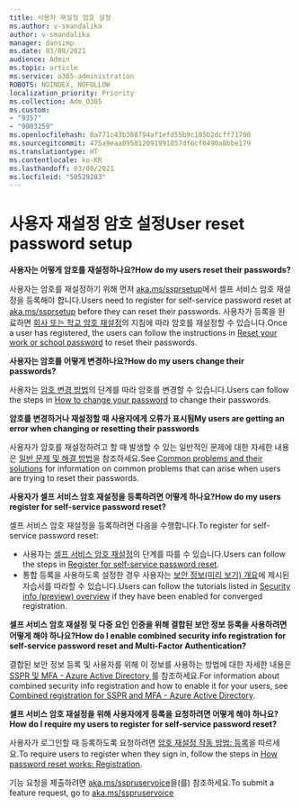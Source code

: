 ```yaml
---
title: 사용자 재설정 암호 설정
ms.author: v-smandalika
author: v-smandalika
manager: dansimp
ms.date: 03/08/2021
audience: Admin
ms.topic: article
ms.service: o365-administration
ROBOTS: NOINDEX, NOFOLLOW
localization_priority: Priority
ms.collection: Adm_O365
ms.custom:
- "9357"
- "9003259"
ms.openlocfilehash: 0a771c43b308794af1efd55b9c185b2dcff71700
ms.sourcegitcommit: 475a9eaa095812091991857df6cf6490a8bbe179
ms.translationtype: HT
ms.contentlocale: ko-KR
ms.lasthandoff: 03/08/2021
ms.locfileid: "50529283"
---
```

# <a name="user-reset-password-setup"></a><span data-ttu-id="01f36-102">사용자 재설정 암호 설정</span><span class="sxs-lookup"><span data-stu-id="01f36-102">User reset password setup</span></span>

<span data-ttu-id="01f36-103">**사용자는 어떻게 암호를 재설정하나요?**</span><span class="sxs-lookup"><span data-stu-id="01f36-103">**How do my users reset their passwords?**</span></span>

<span data-ttu-id="01f36-104">사용자는 암호를 재설정하기 위해 먼저 [aka.ms/ssprsetup](https://mysignins.microsoft.com/security-info)에서 셀프 서비스 암호 재설정을 등록해야 합니다.</span><span class="sxs-lookup"><span data-stu-id="01f36-104">Users need to register for self-service password reset at [aka.ms/ssprsetup](https://mysignins.microsoft.com/security-info) before they can reset their passwords.</span></span> <span data-ttu-id="01f36-105">사용자가 등록을 완료하면 [회사 또는 학교 암호 재설정](https://docs.microsoft.com/azure/active-directory/user-help/active-directory-passwords-update-your-own-password)의 지침에 따라 암호를 재설정할 수 있습니다.</span><span class="sxs-lookup"><span data-stu-id="01f36-105">Once a user has registered, the users can follow the instructions in [Reset your work or school password](https://docs.microsoft.com/azure/active-directory/user-help/active-directory-passwords-update-your-own-password) to reset their passwords.</span></span>

<span data-ttu-id="01f36-106">**사용자는 암호를 어떻게 변경하나요?**</span><span class="sxs-lookup"><span data-stu-id="01f36-106">**How do my users change their passwords?**</span></span>

<span data-ttu-id="01f36-107">사용자는 [암호 변경 방법](https://docs.microsoft.com/azure/active-directory/user-help/active-directory-passwords-update-your-own-password)의 단계를 따라 암호를 변경할 수 있습니다.</span><span class="sxs-lookup"><span data-stu-id="01f36-107">Users can follow the steps in [How to change your password](https://docs.microsoft.com/azure/active-directory/user-help/active-directory-passwords-update-your-own-password) to change their passwords.</span></span>

<span data-ttu-id="01f36-108">**암호를 변경하거나 재설정할 때 사용자에게 오류가 표시됨**</span><span class="sxs-lookup"><span data-stu-id="01f36-108">**My users are getting an error when changing or resetting their passwords**</span></span>

<span data-ttu-id="01f36-109">사용자가 암호를 재설정하려고 할 때 발생할 수 있는 일반적인 문제에 대한 자세한 내용은 [일반 문제 및 해결 방법](https://docs.microsoft.com/azure/active-directory/user-help/active-directory-passwords-update-your-own-password)을 참조하세요.</span><span class="sxs-lookup"><span data-stu-id="01f36-109">See [Common problems and their solutions](https://docs.microsoft.com/azure/active-directory/user-help/active-directory-passwords-update-your-own-password) for information on common problems that can arise when users are trying to reset their passwords.</span></span>

<span data-ttu-id="01f36-110">**사용자가 셀프 서비스 암호 재설정을 등록하려면 어떻게 하나요?**</span><span class="sxs-lookup"><span data-stu-id="01f36-110">**How do my users register for self-service password reset?**</span></span>

<span data-ttu-id="01f36-111">셀프 서비스 암호 재설정을 등록하려면 다음을 수행합니다.</span><span class="sxs-lookup"><span data-stu-id="01f36-111">To register for self-service password reset:</span></span>

- <span data-ttu-id="01f36-112">사용자는 [셀프 서비스 암호 재설정](https://docs.microsoft.com/azure/active-directory/user-help/active-directory-passwords-reset-register)의 단계를 따를 수 있습니다.</span><span class="sxs-lookup"><span data-stu-id="01f36-112">Users can follow the steps in [Register for self-service password reset](https://docs.microsoft.com/azure/active-directory/user-help/active-directory-passwords-reset-register).</span></span>
- <span data-ttu-id="01f36-113">통합 등록을 사용하도록 설정한 경우 사용자는 [보안 정보(미리 보기) 개요](https://docs.microsoft.com/azure/active-directory/user-help/security-info-setup-signin)에 제시된 자습서를 따라할 수 있습니다.</span><span class="sxs-lookup"><span data-stu-id="01f36-113">Users can follow the tutorials listed in [Security info (preview) overview](https://docs.microsoft.com/azure/active-directory/user-help/security-info-setup-signin) if they have been enabled for converged registration.</span></span>

<span data-ttu-id="01f36-114">**셀프 서비스 암호 재설정 및 다중 요인 인증을 위해 결합된 보안 정보 등록을 사용하려면 어떻게 해야 하나요?**</span><span class="sxs-lookup"><span data-stu-id="01f36-114">**How do I enable combined security info registration for self-service password reset and Multi-Factor Authentication?**</span></span>

<span data-ttu-id="01f36-115">결합된 보안 정보 등록 및 사용자를 위해 이 정보를 사용하는 방법에 대한 자세한 내용은 [SSPR 및 MFA - Azure Active Directory ](https://docs.microsoft.com/azure/active-directory/authentication/concept-registration-mfa-sspr-combined)를 참조하세요.</span><span class="sxs-lookup"><span data-stu-id="01f36-115">For information about combined security info registration and how to enable it for your users, see [Combined registration for SSPR and MFA - Azure Active Directory](https://docs.microsoft.com/azure/active-directory/authentication/concept-registration-mfa-sspr-combined).</span></span>

<span data-ttu-id="01f36-116">**셀프 서비스 암호 재설정을 위해 사용자에게 등록을 요청하려면 어떻게 해야 하나요?**</span><span class="sxs-lookup"><span data-stu-id="01f36-116">**How do I require my users to register for self-service password reset?**</span></span>

<span data-ttu-id="01f36-117">사용자가 로그인할 때 등록하도록 요청하려면 [암호 재설정 작동 방법: 등록](https://docs.microsoft.com/azure/active-directory/authentication/concept-sspr-howitworks)을 따르세요.</span><span class="sxs-lookup"><span data-stu-id="01f36-117">To require users to register when they sign in, follow the steps in [How password reset works: Registration](https://docs.microsoft.com/azure/active-directory/authentication/concept-sspr-howitworks).</span></span>

<span data-ttu-id="01f36-118">기능 요청을 제출하려면 [aka.ms/sspruservoice](https://feedback.azure.com/forums/169401-azure-active-directory/category/166251-self-service-password-reset)을(를) 참조하세요.</span><span class="sxs-lookup"><span data-stu-id="01f36-118">To submit a feature request, go to [aka.ms/sspruservoice](https://feedback.azure.com/forums/169401-azure-active-directory/category/166251-self-service-password-reset)</span></span>



 












